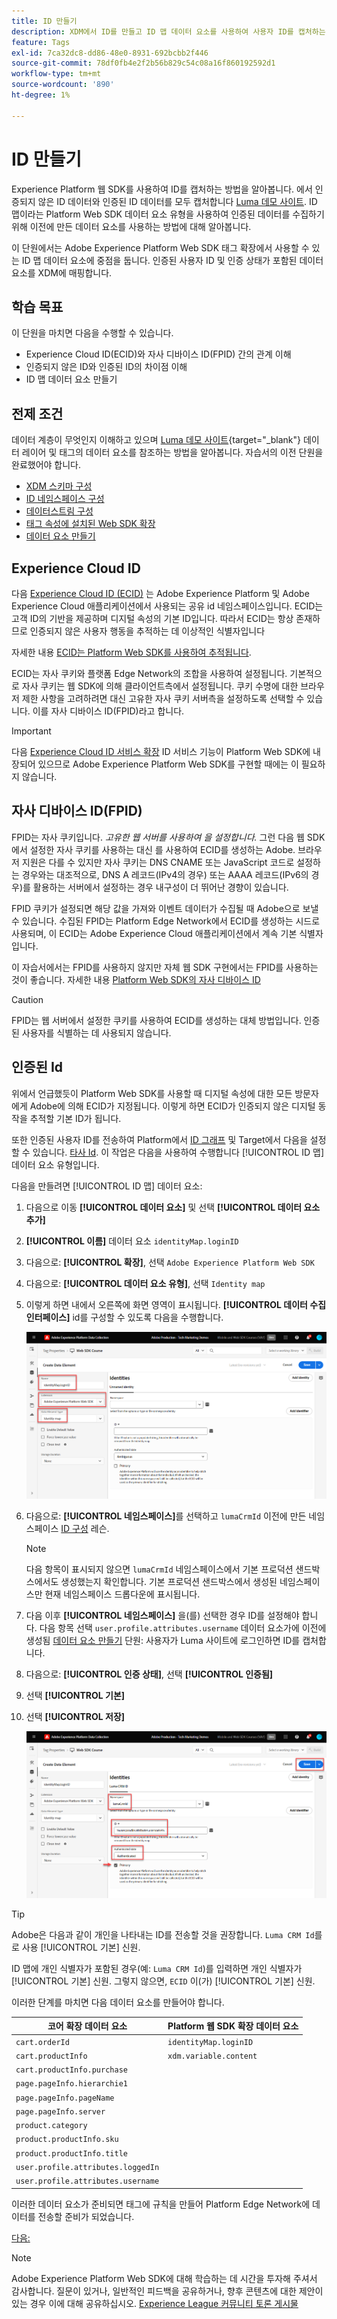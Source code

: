 ```yaml
---
title: ID 만들기
description: XDM에서 ID를 만들고 ID 맵 데이터 요소를 사용하여 사용자 ID를 캡처하는 방법을 알아봅니다. 이 단원은 Web SDK를 사용하여 Adobe Experience Cloud 구현 자습서의 일부입니다.
feature: Tags
exl-id: 7ca32dc8-dd86-48e0-8931-692bcbb2f446
source-git-commit: 78df0fb4e2f2b56b829c54c08a16f860192592d1
workflow-type: tm+mt
source-wordcount: '890'
ht-degree: 1%

---
```


# ID 만들기

Experience Platform 웹 SDK를 사용하여 ID를 캡처하는 방법을 알아봅니다. 에서 인증되지 않은 ID 데이터와 인증된 ID 데이터를 모두 캡처합니다 [Luma 데모 사이트](https://luma.enablementadobe.com/content/luma/us/en.html). ID 맵이라는 Platform Web SDK 데이터 요소 유형을 사용하여 인증된 데이터를 수집하기 위해 이전에 만든 데이터 요소를 사용하는 방법에 대해 알아봅니다.

이 단원에서는 Adobe Experience Platform Web SDK 태그 확장에서 사용할 수 있는 ID 맵 데이터 요소에 중점을 둡니다. 인증된 사용자 ID 및 인증 상태가 포함된 데이터 요소를 XDM에 매핑합니다.

## 학습 목표

이 단원을 마치면 다음을 수행할 수 있습니다.

* Experience Cloud ID(ECID)와 자사 디바이스 ID(FPID) 간의 관계 이해
* 인증되지 않은 ID와 인증된 ID의 차이점 이해
* ID 맵 데이터 요소 만들기

## 전제 조건

데이터 계층이 무엇인지 이해하고 있으며 [Luma 데모 사이트](https://luma.enablementadobe.com/content/luma/us/en.html){target="_blank"} 데이터 레이어 및 태그의 데이터 요소를 참조하는 방법을 알아봅니다. 자습서의 이전 단원을 완료했어야 합니다.

* [XDM 스키마 구성](configure-schemas.md)
* [ID 네임스페이스 구성](configure-identities.md)
* [데이터스트림 구성](configure-datastream.md)
* [태그 속성에 설치된 Web SDK 확장](install-web-sdk.md)
* [데이터 요소 만들기](create-data-elements.md)


## Experience Cloud ID

다음 [Experience Cloud ID (ECID)](https://experienceleague.adobe.com/en/docs/experience-platform/identity/ecid) 는 Adobe Experience Platform 및 Adobe Experience Cloud 애플리케이션에서 사용되는 공유 id 네임스페이스입니다. ECID는 고객 ID의 기반을 제공하며 디지털 속성의 기본 ID입니다. 따라서 ECID는 항상 존재하므로 인증되지 않은 사용자 행동을 추적하는 데 이상적인 식별자입니다

<!-- FYI I commented this out because it was breaking the build - Jack
>[!TIP]
>
> When you use the Experience Platform Web SDK to set up Adobe applications on your digital properties, the ECID is generated at the Adobe Edge server level. As such, ECID is not viewable on the client-side network request payload. You can view the ECID by seeing the Preview tab of the network request, or by using the [Adobe Experience Platform Debugger Edge Trace](set-up-analytics.md#experience-cloud-id-validation).
>![View ECID](assets/validate-dev-console-ecid.png)
-->

자세한 내용 [ECID는 Platform Web SDK를 사용하여 추적됩니다](https://experienceleague.adobe.com/en/docs/experience-platform/edge/identity/overview).

ECID는 자사 쿠키와 플랫폼 Edge Network의 조합을 사용하여 설정됩니다. 기본적으로 자사 쿠키는 웹 SDK에 의해 클라이언트측에서 설정됩니다. 쿠키 수명에 대한 브라우저 제한 사항을 고려하려면 대신 고유한 자사 쿠키 서버측을 설정하도록 선택할 수 있습니다. 이를 자사 디바이스 ID(FPID)라고 합니다.

>[!IMPORTANT]
>
>다음 [Experience Cloud ID 서비스 확장](https://exchange.adobe.com/experiencecloud.details.100160.adobe-experience-cloud-id-launch-extension.html) ID 서비스 기능이 Platform Web SDK에 내장되어 있으므로 Adobe Experience Platform Web SDK를 구현할 때에는 이 필요하지 않습니다.

## 자사 디바이스 ID(FPID)

FPID는 자사 쿠키입니다. _고유한 웹 서버를 사용하여 을 설정합니다._ 그런 다음 웹 SDK에서 설정한 자사 쿠키를 사용하는 대신 를 사용하여 ECID를 생성하는 Adobe. 브라우저 지원은 다를 수 있지만 자사 쿠키는 DNS CNAME 또는 JavaScript 코드로 설정하는 경우와는 대조적으로, DNS A 레코드(IPv4의 경우) 또는 AAAA 레코드(IPv6의 경우)를 활용하는 서버에서 설정하는 경우 내구성이 더 뛰어난 경향이 있습니다.

FPID 쿠키가 설정되면 해당 값을 가져와 이벤트 데이터가 수집될 때 Adobe으로 보낼 수 있습니다. 수집된 FPID는 Platform Edge Network에서 ECID를 생성하는 시드로 사용되며, 이 ECID는 Adobe Experience Cloud 애플리케이션에서 계속 기본 식별자입니다.

이 자습서에서는 FPID를 사용하지 않지만 자체 웹 SDK 구현에서는 FPID를 사용하는 것이 좋습니다. 자세한 내용 [Platform Web SDK의 자사 디바이스 ID](https://experienceleague.adobe.com/en/docs/experience-platform/edge/identity/first-party-device-ids)

>[!CAUTION]
>
> FPID는 웹 서버에서 설정한 쿠키를 사용하여 ECID를 생성하는 대체 방법입니다. 인증된 사용자를 식별하는 데 사용되지 않습니다.

## 인증된 Id

위에서 언급했듯이 Platform Web SDK를 사용할 때 디지털 속성에 대한 모든 방문자에게 Adobe에 의해 ECID가 지정됩니다. 이렇게 하면 ECID가 인증되지 않은 디지털 동작을 추적할 기본 ID가 됩니다.

또한 인증된 사용자 ID를 전송하여 Platform에서 [ID 그래프](https://experienceleague.adobe.com/en/docs/platform-learn/tutorials/identities/understanding-identity-and-identity-graphs) 및 Target에서 다음을 설정할 수 있습니다. [타사 Id](https://experienceleague.adobe.com/en/docs/target/using/audiences/visitor-profiles/3rd-party-id). 이 작업은 다음을 사용하여 수행합니다 [!UICONTROL ID 맵] 데이터 요소 유형입니다.

다음을 만들려면 [!UICONTROL ID 맵] 데이터 요소:

1. 다음으로 이동 **[!UICONTROL 데이터 요소]** 및 선택 **[!UICONTROL 데이터 요소 추가]**

1. **[!UICONTROL 이름]** 데이터 요소 `identityMap.loginID`

1. 다음으로: **[!UICONTROL 확장]**, 선택 `Adobe Experience Platform Web SDK`

1. 다음으로: **[!UICONTROL 데이터 요소 유형]**, 선택 `Identity map`

1. 이렇게 하면 내에서 오른쪽에 화면 영역이 표시됩니다. **[!UICONTROL 데이터 수집 인터페이스]** id를 구성할 수 있도록 다음을 수행합니다.

   ![데이터 수집 인터페이스](assets/identity-identityMap-setup.png)

1. 다음으로:  **[!UICONTROL 네임스페이스]**&#x200B;를 선택하고 `lumaCrmId` 이전에 만든 네임스페이스 [ID 구성](configure-identities.md) 레슨.

   >[!NOTE]
   >
   >    다음 항목이 표시되지 않으면 `lumaCrmId` 네임스페이스에서 기본 프로덕션 샌드박스에서도 생성했는지 확인합니다. 기본 프로덕션 샌드박스에서 생성된 네임스페이스만 현재 네임스페이스 드롭다운에 표시됩니다.

1. 다음 이후 **[!UICONTROL 네임스페이스]** 을(를) 선택한 경우 ID를 설정해야 합니다. 다음 항목 선택 `user.profile.attributes.username` 데이터 요소가에 이전에 생성됨 [데이터 요소 만들기](create-data-elements.md#create-data-elements-to-capture-the-data-layer) 단원: 사용자가 Luma 사이트에 로그인하면 ID를 캡처합니다.

   <!--  >[!TIP]
    >
    >You can verify the **[!UICONTROL Luma CRM ID]** is collected in a data element on the web property by going to the [Luma Demo site](https://luma.enablementadobe.com/content/luma/us/en.html), logging in, [switching the tag environment](validate-with-debugger.md#use-the-experience-platform-debugger-to-map-to-your-tag-property) to your own, and typing `_satellite.getVar("user.profile.attributes.username")` in the web browser developer console.
    >
    >   ![Data Element  ID ](assets/identity-data-element-customer-id.png)
    -->

1. 다음으로: **[!UICONTROL 인증 상태]**, 선택 **[!UICONTROL 인증됨]**
1. 선택 **[!UICONTROL 기본]**

1. 선택 **[!UICONTROL 저장]**

   ![데이터 수집 인터페이스](assets/identity-id-namespace.png)

>[!TIP]
>
> Adobe은 다음과 같이 개인을 나타내는 ID를 전송할 것을 권장합니다. `Luma CRM Id`를 로 사용 [!UICONTROL 기본] 신원.
>
> ID 맵에 개인 식별자가 포함된 경우(예: `Luma CRM Id`)를 입력하면 개인 식별자가 [!UICONTROL 기본] 신원. 그렇지 않으면, `ECID` 이(가) [!UICONTROL 기본] 신원.




<!--
1. Once the data element is configured in **[!UICONTROL Data Collection interface]**, it can be tested on the Luma web property like any other Data Element. Enter the following script in the browser developer console
   
   
   ```
   _satellite.getVar('identityMap.loginID')
   ```  

   ![Data Collection interface](assets/identity-consoleIdentityDataElement.png)
   
   >[!NOTE]
   >
   >ECID identifier will NOT populate in the Data Element, as this is configured already with Platform Web SDK.   
-->

이러한 단계를 마치면 다음 데이터 요소를 만들어야 합니다.

| 코어 확장 데이터 요소 | Platform 웹 SDK 확장 데이터 요소 |
-----------------------------|-------------------------------
| `cart.orderId` | `identityMap.loginID` |
| `cart.productInfo` | `xdm.variable.content` |
| `cart.productInfo.purchase` | |
| `page.pageInfo.hierarchie1` | |
| `page.pageInfo.pageName` | |
| `page.pageInfo.server` | |
| `product.category` | |
| `product.productInfo.sku` | |
| `product.productInfo.title` | |
| `user.profile.attributes.loggedIn` | |
| `user.profile.attributes.username` | |

이러한 데이터 요소가 준비되면 태그에 규칙을 만들어 Platform Edge Network에 데이터를 전송할 준비가 되었습니다.

[다음: ](create-tag-rule.md)

>[!NOTE]
>
>Adobe Experience Platform Web SDK에 대해 학습하는 데 시간을 투자해 주셔서 감사합니다. 질문이 있거나, 일반적인 피드백을 공유하거나, 향후 콘텐츠에 대한 제안이 있는 경우 이에 대해 공유하십시오. [Experience League 커뮤니티 토론 게시물](https://experienceleaguecommunities.adobe.com/t5/adobe-experience-platform-launch/tutorial-discussion-implement-adobe-experience-cloud-with-web/td-p/444996)

